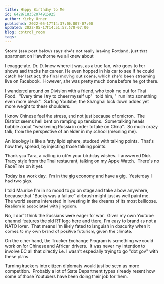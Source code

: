 ```yaml
---
title: Happy Birthday to Me
id: 6428718352074916925
author: Kirby Urner
published: 2022-05-17T14:37:00.007-07:00
updated: 2022-05-17T14:51:57.570-07:00
blog: control_room
tags: 
---
```


Storm (see post below) says she's not really leaving Portland, just that apartment on Hawthorne we all knew about. 

I exaggerate. Dr. D. knew where it was, as a true fan, who goes to her shows and tracks her career. He even hopped in his car to see if he could catch her last act, the final moving out scene, which she'd been streaming live on Facebook.  However, she was pretty much done before he got there.

I wandered around on Division with a friend, who took me out for Thai Food.  "Every time I try to cheer myself up" I told him, "I run into something even more bleak".  Surfing Youtube, the Shanghai lock down added yet more weight to these shoulders.  

I know Chinese feel the stress, and not just because of omicron.  The District seems hell bent on ramping up tensions.  Some talking heads babble about "weakening Russia in order to take on China".  So much crazy talk, from the perspective of an elder in my school (meaning me).  

An ideology is like a fatty lipid sphere, studded with talking points.  That's how they spread, by injecting those talking points.

Thank you Tara, a calling to offer your birthday wishes.  I answered Dick Tracy style from the Thai restaurant, talking on my Apple Watch.  There's no FaceTime on it yet.

Today is a work day.  I'm in the gig economy and have a gig.  Yesterday I had two gigs.

I told Maurice I'm in no mood to go on stage and take a bow anywhere, because that "Bucky was a failure" airbrush might just as well paint me.  The world seems interested in investing in the dreams of its most bellicose.  Realism is associated with jingoism.  

No, I don't think the Russians were eager for war.  Given my own Youtube channel features the old RT logo here and there, I'm easy to brand as not a NATO lover.  That means I'm likely fated to languish in obscurity when it comes to my own brand of positive futurism, given the climate.  

On the other hand, the Trucker Exchange Program is something we could work on for Chinese and African drivers.  It was never my intention to involve DC all that directly i.e. I wasn't especially trying to go "dot gov" with these plans.  

Turning truckers into citizen diplomats would just be seen as more competition.  Probably a lot of State Department types already resent how some of those Youtubers have been doing their job for them.